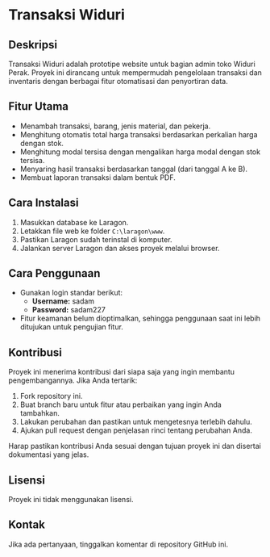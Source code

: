 # Transaksi Widuri

## Deskripsi
Transaksi Widuri adalah prototipe website untuk bagian admin toko Widuri Perak. Proyek ini dirancang untuk mempermudah pengelolaan transaksi dan inventaris dengan berbagai fitur otomatisasi dan penyortiran data.

## Fitur Utama
- Menambah transaksi, barang, jenis material, dan pekerja.
- Menghitung otomatis total harga transaksi berdasarkan perkalian harga dengan stok.
- Menghitung modal tersisa dengan mengalikan harga modal dengan stok tersisa.
- Menyaring hasil transaksi berdasarkan tanggal (dari tanggal A ke B).
- Membuat laporan transaksi dalam bentuk PDF.

## Cara Instalasi
1. Masukkan database ke Laragon.
2. Letakkan file web ke folder `C:\laragon\www`.
3. Pastikan Laragon sudah terinstal di komputer.
4. Jalankan server Laragon dan akses proyek melalui browser.

## Cara Penggunaan
- Gunakan login standar berikut:
  - **Username:** sadam
  - **Password:** sadam227
- Fitur keamanan belum dioptimalkan, sehingga penggunaan saat ini lebih ditujukan untuk pengujian fitur.

## Kontribusi
Proyek ini menerima kontribusi dari siapa saja yang ingin membantu pengembangannya. Jika Anda tertarik:
1. Fork repository ini.
2. Buat branch baru untuk fitur atau perbaikan yang ingin Anda tambahkan.
3. Lakukan perubahan dan pastikan untuk mengetesnya terlebih dahulu.
4. Ajukan pull request dengan penjelasan rinci tentang perubahan Anda.

Harap pastikan kontribusi Anda sesuai dengan tujuan proyek ini dan disertai dokumentasi yang jelas.

## Lisensi
Proyek ini tidak menggunakan lisensi.

## Kontak
Jika ada pertanyaan, tinggalkan komentar di repository GitHub ini.

